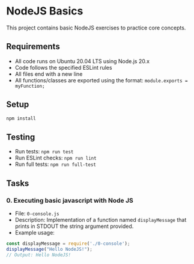 # NodeJS Basics

This project contains basic NodeJS exercises to practice core concepts.

## Requirements
* All code runs on Ubuntu 20.04 LTS using Node.js 20.x
* Code follows the specified ESLint rules
* All files end with a new line
* All functions/classes are exported using the format: `module.exports = myFunction;`

## Setup
```bash
npm install
```

## Testing
* Run tests: `npm run test`
* Run ESLint checks: `npm run lint`
* Run full tests: `npm run full-test`

## Tasks

### 0. Executing basic javascript with Node JS
* File: `0-console.js`
* Description: Implementation of a function named `displayMessage` that prints in STDOUT the string argument provided.
* Example usage:
```javascript
const displayMessage = require('./0-console');
displayMessage("Hello NodeJS!");
// Output: Hello NodeJS!
```

